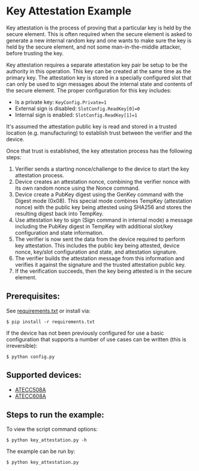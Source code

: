 Key Attestation Example
===============================================================================
Key attestation is the process of proving that a particular key is held by the
secure element. This is often required when the secure element is asked to
generate a new internal random key and one wants to make sure the key is
held by the secure element, and not some man-in-the-middle attacker, before
trusting the key.

Key attestation requires a separate attestation key pair be setup to be the
authority in this operation. This key can be created at the same time as the
primary key. The attestation key is stored in a specially configured slot that
can only be used to sign messages about the internal state and contents of the
secure element. The proper configuration for this key includes:
 - Is a private key: `KeyConfig.Private=1`
 - External sign is disabled: `SlotConfig.ReadKey[0]=0`
 - Internal sign is enabled: `SlotConfig.ReadKey[1]=1`

It's assumed the attestation public key is read and stored in a trusted
location (e.g. manufacturing) to establish trust between the verifier and the
device.

Once that trust is established, the key attestation process has the following
steps:
 1. Verifier sends a starting nonce/challenge to the device to start the key
    attestation process.
 2. Device creates an attestation nonce, combining the verifier nonce with its
    own random nonce using the Nonce command.
 3. Device create a PubKey digest using the GenKey command with the Digest mode
    (0x08). This special mode combines TempKey (attestation nonce) with the
    public key being attested using SHA256 and stores the resulting digest
    back into TempKey.
 4. Use attestation key to sign (Sign command in internal mode) a message
    including the PubKey digest in TempKey with additional slot/key
    configuration and state information.
 5. The verifier is now sent the data from the device required to perform key
    attestation. This includes the public key being attested, device nonce,
    key/slot configuration and state, and attestation signature.
 6. The verifier builds the attestation message from this information and
    verifies it against the signature and the trusted attestation public key.
 7. If the verification succeeds, then the key being attested is in the secure
    element.

Prerequisites:
-------------------------------------------------------------------------------
See [requirements.txt](requirements.txt) or install via:

    $ pip install -r requirements.txt

If the device has not been previously configured for use a basic configuration
that supports a number of use cases can be written (this is irreversible):

    $ python config.py

Supported devices:
----
* [ATECC508A](http://www.microchip.com/ATECC508A)
* [ATECC608A](http://www.microchip.com/ATECC608A)

Steps to run the example:
-------------------------------------------------------------------------------
To view the script command options:

    $ python key_attestation.py -h

The example can be run by:

    $ python key_attestation.py

